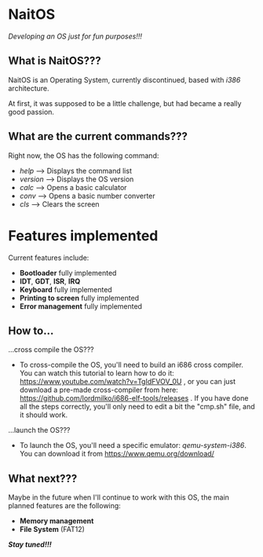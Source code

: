 # NaitOS

*Developing an OS just for fun purposes!!!*


## What is NaitOS???

NaitOS is an Operating System, currently discontinued, based with *i386* architecture.

At first, it was supposed to be a little challenge, but had became a really good passion.

## What are the current commands???

Right now, the OS has the following command:
 - *help*    --> Displays the command list
 - *version* --> Displays the OS version
 - *calc*    --> Opens a basic calculator
 - *conv*    --> Opens a basic number converter
 - *cls*     --> Clears the screen

# Features implemented

Current features include:
 - **Bootloader** fully implemented
 - **IDT**, **GDT**, **ISR**, **IRQ**
 - **Keyboard** fully implemented
 - **Printing to screen** fully implemented
 - **Error management** fully implemented

## How to...

...cross compile the OS???
 - To cross-compile the OS, you'll need to build an i686 cross compiler. You can watch this tutorial to learn how to do it: https://www.youtube.com/watch?v=TgIdFVOV_0U , or you can just download a pre-made cross-compiler from here: https://github.com/lordmilko/i686-elf-tools/releases . If you have done all the steps correctly, you'll only need to edit a bit the "cmp.sh" file, and it should work.

...launch the OS???
 - To launch the OS, you'll need a specific emulator: *qemu-system-i386*. You can download it from https://www.qemu.org/download/

## What next???

Maybe in the future when I'll continue to work with this OS, the main planned features are the following:
 - **Memory management**
 - **File System** (FAT12)

***Stay tuned!!!***
